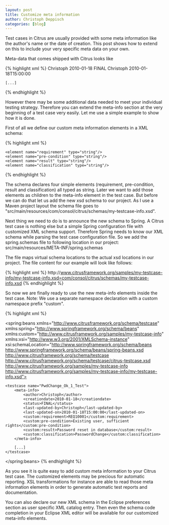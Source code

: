 ```yaml
---
layout: post
title: Customize meta information
author: Christoph Deppisch
categories: [blog]
---
```


Test cases in Citrus are usually provided with some meta information like the author's name or the date of creation. This post shows how to extend on this to include your very specific meta data on your own.

Meta-data that comes shipped with Citrus looks like

{% highlight xml %}
<testcase name="PwdChange_Ok_1_Test">
    <meta-info>
        <author>Christoph</author>
        <creationdate>2010-01-18</creationdate>
        <status>FINAL</status>
        <last-updated-by>Christoph</last-updated-by>
        <last-updated-on>2010-01-18T15:00:00</last-updated-on>
    </meta-info>

    [...]
</testcase>
{% endhighlight %}

However there may be some additional data needed to meet your individual testing strategy. Therefore you can extend the meta-info section at the very beginning of a test case very easily. Let me use a simple example to show how it is done. 

First of all we define our custom meta information elements in a XML schema:

{% highlight xml %}
<?xml version="1.0" encoding="UTF-8"?>
<schema xmlns="http://www.w3.org/2001/XMLSchema"  
        xmlns:tns="http://www.citrusframework.org/samples/my-testcase-info" 
        targetNamespace="http://www.citrusframework.org/samples/my-testcase-info"
        elementFormDefault="qualified">

    <element name="requirement" type="string"/>
    <element name="pre-condition" type="string"/>
    <element name="result" type="string"/>
    <element name="classification" type="string"/>
</schema>
{% endhighlight %}

The schema declares four simple elements (requirement, pre-condition, result and classification) all typed as string. Later we want to add those elements as children to the meta-info element in the test case. But before we can do that let us add the new xsd schema to our project. As I use a Maven project layout the schema file goes to "src/main/resources/com/consol/citrus/schemas/my-testcase-info.xsd".

Next thing we need to do is to announce the new schema to Spring. A Citrus test case is nothing else but a simple Spring configuration file with customized XML schema support. Therefore Spring needs to know our XML schema while parsing the test case configuration file. So we add the spring.schemas file to following location in our project: src/main/resources/META-INF/spring.schemas

The file maps virtual schema locations to the actual xsd locations in our project. The file content for our example will look like follows:

{% highlight xml %}
http\://www.citrusframework.org/samples/my-testcase-info/my-testcase-info.xsd=com/consol/citrus/schemas/my-testcase-info.xsd
{% endhighlight %}

So now we are finally ready to use the new meta-info elements inside the test case. Note: We use a separate namespace declaration with a custom namespace prefix "custom".

{% highlight xml %}
<?xml version="1.0" encoding="UTF-8"?>
<spring:beans xmlns="http://www.citrusframework.org/schema/testcase"
    xmlns:spring="http://www.springframework.org/schema/beans" 
    xmlns:custom="http://www.citrusframework.org/samples/my-testcase-info"
    xmlns:xsi="http://www.w3.org/2001/XMLSchema-instance"
    xsi:schemaLocation="http://www.springframework.org/schema/beans 
http://www.springframework.org/schema/beans/spring-beans.xsd
http://www.citrusframework.org/schema/testcase 
http://www.citrusframework.org/schema/testcase/citrus-testcase.xsd 
http://www.citrusframework.org/samples/my-testcase-info 
http://www.citrusframework.org/samples/my-testcase-info/my-testcase-info.xsd">

    <testcase name="PwdChange_Ok_1_Test">
        <meta-info>
            <author>Christoph</author>
            <creationdate>2010-01-18</creationdate>
            <status>FINAL</status>
            <last-updated-by>Christoph</last-updated-by>
            <last-updated-on>2010-01-18T15:00:00</last-updated-on>
            <custom:requirement>REQ10001</custom:requirement>
            <custom:pre-condition>Existing user, sufficient rights</custom:pre-condition>
            <custom:result>Password reset in database</custom:result>
            <custom:classification>PasswordChange</custom:classification>
        </meta-info>

        [...]
    </testcase>
</spring:beans>
{% endhighlight %}

As you see it is quite easy to add custom meta information to your Citrus test case. The customized elements may be precious for automatic reporting. XSL transformations for instance are able to read those meta information elements in order to generate automatic test reports and documentation.

You can also declare our new XML schema in the Eclipse preferences section as user specific XML catalog entry. Then even the schema code completion in your Eclipse XML editor will be available for our customized meta-info elements.